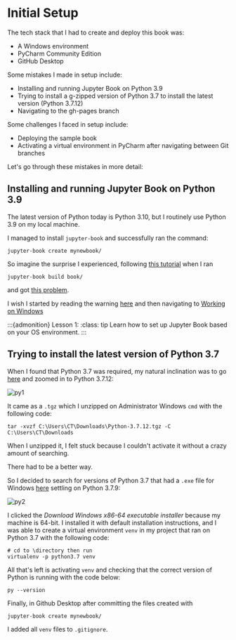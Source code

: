 # Initial Setup

The tech stack that I had to create and deploy this
book was:
* A Windows environment
* PyCharm Community Edition
* GitHub Desktop

Some mistakes I made in setup include:
* Installing and running Jupyter Book on Python 3.9
* Trying to install a g-zipped version of Python 3.7 to install the latest version (Python 3.7.12)
* Navigating to the gh-pages branch

Some challenges I faced in setup include:
* Deploying the sample book
* Activating a virtual environment in PyCharm after navigating between Git branches

Let's go through these mistakes in more detail:

## Installing and running Jupyter Book on Python 3.9

The latest version of Python today is Python 3.10, but
I routinely use Python 3.9 on my local machine.

I managed to install `jupyter-book` and successfully
ran the command:

```
jupyter-book create mynewbook/
```

So imagine the surprise I experienced, following
<a href='https://jupyterbook.org/start/create.html'>this
tutorial</a> when I ran

```
jupyter-book build book/
```

and got <a href='https://github.com/executablebooks/jupyter-book/issues/906'>
this problem</a>.

I wish I started by reading the warning
<a href='https://jupyterbook.org/start/your-first-book.html'>
here</a> and then navigating to 
<a href='https://jupyterbook.org/advanced/windows.html#working-on-windows'>
Working on Windows</a>

:::{admonition} Lesson 1:
:class: tip
Learn how to set up Jupyter Book based on your OS
environment.
:::

## Trying to install the latest version of Python 3.7

When I found that Python 3.7 was required, my natural
inclination was to go
<a href='https://www.python.org/downloads/'>here</a>
and zoomed in to Python 3.7.12:

![py1](./images/img1.png)

It came as a `.tgz` which I unzipped on Administrator
Windows `cmd` with the following code:

```
tar -xvzf C:\Users\CT\Downloads\Python-3.7.12.tgz -C C:\Users\CT\Downloads  
```

When I unzipped it, I felt stuck because I couldn't
activate it without a crazy amount of searching.

There had to be a better way.

So I decided to search for versions of Python 3.7
that had a `.exe` file for Windows
<a href='https://www.python.org/downloads/windows/'>
here</a>
settling on Python 3.7.9:

![py2](./images/img2.png)

I clicked the *Download Windows x86-64 executable
installer* because my machine is 64-bit. I installed
it with default installation instructions, and I was
able to create a virtual environment `venv` in my project
that ran on Python 3.7 with the following code:

```
# cd to \directory then run
virtualenv -p python3.7 venv
```

All that's left is activating `venv` and checking that
the correct version of Python is running with the code
below:

```
py --version
```

Finally, in Github Desktop after committing the files
created with

```
jupyter-book create mynewbook/
```

I added all `venv` files to `.gitignore`.